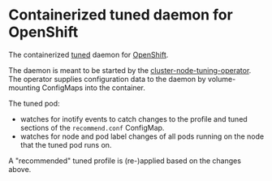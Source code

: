 # Containerized tuned daemon for OpenShift

The containerized [tuned](https://github.com/redhat-performance/tuned/)
daemon for [OpenShift](https://openshift.io/).

The daemon is meant to be started by the
[cluster-node-tuning-operator](https://github.com/openshift/cluster-node-tuning-operator).
The operator supplies configuration data to the daemon by volume-mounting ConfigMaps into
the container.

The tuned pod:
  - watches for inotify events to catch changes to the profile and tuned sections of the `recommend.conf` ConfigMap.
  - watches for node and pod label changes of all pods running on the node that the tuned pod runs on.

A "recommended" tuned profile is (re-)applied based on the changes above.
